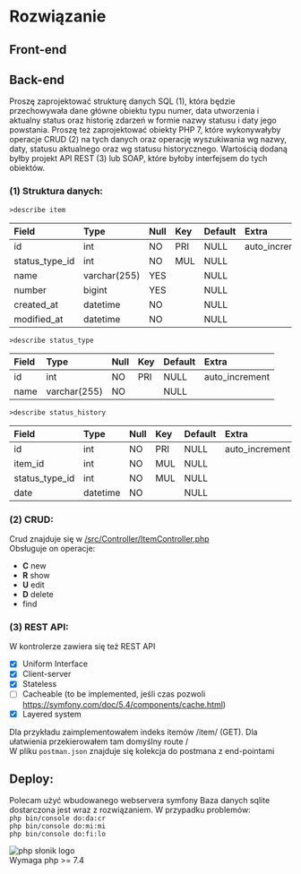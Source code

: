 # Rozwiązanie

## Front-end

## Back-end

Proszę zaprojektować strukturę danych SQL (1), która będzie przechowywała dane główne obiektu typu numer, 
data utworzenia i aktualny status oraz historię zdarzeń w formie nazwy statusu i daty jego powstania. 
Proszę też zaprojektować obiekty PHP 7, które wykonywałyby operacje CRUD (2) na tych danych oraz operację wyszukiwania 
wg nazwy, daty, statusu aktualnego oraz wg statusu historycznego. Wartością dodaną byłby projekt API REST (3) lub SOAP, 
które byłoby interfejsem do tych obiektów.

### (1) Struktura danych:

`>describe item`

| Field | Type | Null | Key | Default | Extra |
| :--- | :--- | :--- | :--- | :--- | :--- |
| id | int | NO | PRI | NULL | auto\_increment |
| status\_type\_id | int | NO | MUL | NULL |  |
| name | varchar\(255\) | YES |  | NULL |  |
| number | bigint | YES |  | NULL |  |
| created\_at | datetime | NO |  | NULL |  |
| modified\_at | datetime | NO |  | NULL |  |


`>describe status_type`

| Field | Type | Null | Key | Default | Extra |
| :--- | :--- | :--- | :--- | :--- | :--- |
| id | int | NO | PRI | NULL | auto\_increment |
| name | varchar\(255\) | NO |  | NULL |  |

  
`>describe status_history`

| Field | Type | Null | Key | Default | Extra |
| :--- | :--- | :--- | :--- | :--- | :--- |
| id | int | NO | PRI | NULL | auto\_increment |
| item\_id | int | NO | MUL | NULL |  |
| status\_type\_id | int | NO | MUL | NULL |  |
| date | datetime | NO |  | NULL |  |

### (2) CRUD:
Crud znajduje się w [/src/Controller/ItemController.php](src/Controller/ItemController.php)   
Obsługuje on operacje:  
- **C** new
- **R** show
- **U** edit
- **D** delete
- find

### (3) REST API:
W kontrolerze zawiera się też REST API
- [x] Uniform Interface
- [x] Client-server
- [x] Stateless
- [ ] Cacheable (to be implemented, jeśli czas pozwoli https://symfony.com/doc/5.4/components/cache.html)
- [x] Layered system

Dla przykładu zaimplementowałem indeks itemów /item/ (GET). Dla ułatwienia przekierowałem tam domyślny route /  
W pliku `postman.json` znajduje się kolekcja do postmana z end-pointami

## Deploy:  
Polecam użyć wbudowanego webservera symfony
Baza danych sqlite dostarczona jest wraz z rozwiązaniem. W przypadku problemów:  
`php bin/console do:da:cr`  
`php bin/console do:mi:mi`  
`php bin/console do:fi:lo`  

![php słonik logo](https://php.net/images/logos/elephpant-running-78x48.gif)  
Wymaga php >= 7.4

